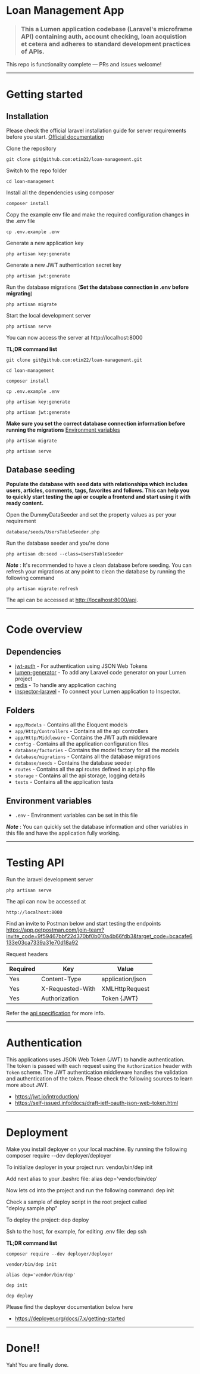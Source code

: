 # Loan Management App

<!-- [![Build Status](https://img.shields.io/travis/gothinkster/laravel-realworld-example-app/master.svg)](https://travis-ci.org/gothinkster/laravel-realworld-example-app) [![Gitter](https://img.shields.io/gitter/room/realworld-dev/laravel.svg)](https://gitter.im/realworld-dev/laravel) [![GitHub stars](https://img.shields.io/github/stars/gothinkster/laravel-realworld-example-app.svg)](https://github.com/gothinkster/laravel-realworld-example-app/stargazers) [![GitHub license](https://img.shields.io/github/license/gothinkster/laravel-realworld-example-app.svg)](https://raw.githubusercontent.com/gothinkster/laravel-realworld-example-app/master/LICENSE) -->

> ### This a Lumen application codebase (Laravel's microframe API) containing auth, account checking, loan acquistion et cetera and adheres to standard development practices of APIs.

This repo is functionality complete — PRs and issues welcome!

----------

# Getting started

## Installation

Please check the official laravel installation guide for server requirements before you start. [Official documentation](https://laravel.com/docs/10.x)


Clone the repository

    git clone git@github.com:otim22/loan-management.git

Switch to the repo folder

    cd loan-management

Install all the dependencies using composer

    composer install

Copy the example env file and make the required configuration changes in the .env file

    cp .env.example .env

Generate a new application key

    php artisan key:generate

Generate a new JWT authentication secret key

    php artisan jwt:generate

Run the database migrations (**Set the database connection in .env before migrating**)

    php artisan migrate

Start the local development server

    php artisan serve

You can now access the server at http://localhost:8000

**TL;DR command list**

    git clone git@github.com:otim22/loan-management.git
    
    cd loan-management
    
    composer install
    
    cp .env.example .env
    
    php artisan key:generate
    
    php artisan jwt:generate 
    
**Make sure you set the correct database connection information before running the migrations** [Environment variables](#environment-variables)

    php artisan migrate
    
    php artisan serve

## Database seeding

**Populate the database with seed data with relationships which includes users, articles, comments, tags, favorites and follows. This can help you to quickly start testing the api or couple a frontend and start using it with ready content.**

Open the DummyDataSeeder and set the property values as per your requirement

    database/seeds/UsersTableSeeder.php

Run the database seeder and you're done

    php artisan db:seed --class=UsersTableSeeder

***Note*** : It's recommended to have a clean database before seeding. You can refresh your migrations at any point to clean the database by running the following command

    php artisan migrate:refresh
    
The api can be accessed at [http://localhost:8000/api](http://localhost:8000).

----------

# Code overview

## Dependencies

- [jwt-auth](https://github.com/tymondesigns/jwt-auth) - For authentication using JSON Web Tokens
- [lumen-generator](https://github.com/flipboxstudio/lumen-generator) - To add any Laravel code generator on your Lumen project
- [redis](https://github.com/illuminate/redis) - To handle any application caching 
- [inspector-laravel](https://github.com/inspector-apm/inspector-laravel) - To connect your Lumen application to Inspector.

## Folders

- `app/Models` - Contains all the Eloquent models
- `app/Http/Controllers` - Contains all the api controllers
- `app/Http/Middleware` - Contains the JWT auth middleware
- `config` - Contains all the application configuration files
- `database/factories` - Contains the model factory for all the models
- `database/migrations` - Contains all the database migrations
- `database/seeds` - Contains the database seeder
- `routes` - Contains all the api routes defined in api.php file
- `storage` - Contains all the api storage, logging details
- `tests` - Contains all the application tests

## Environment variables

- `.env` - Environment variables can be set in this file

***Note*** : You can quickly set the database information and other variables in this file and have the application fully working.

----------

# Testing API

Run the laravel development server

    php artisan serve

The api can now be accessed at

    http://localhost:8000

Find an invite to Postman below and start testing the endpoints
    https://app.getpostman.com/join-team?invite_code=9f59467bbf22d370bf0b010a4b66fdb3&target_code=bcacafe6133e03ca7339a31e70d18a92

Request headers

| **Required** 	| **Key**              	| **Value**            	|
|----------	|------------------	|------------------	|
| Yes      	| Content-Type     	| application/json 	|
| Yes      	| X-Requested-With 	| XMLHttpRequest   	|
| Yes 	    | Authorization    	| Token {JWT}      	|

Refer the [api specification](#api-specification) for more info.

----------
 
# Authentication
 
This applications uses JSON Web Token (JWT) to handle authentication. The token is passed with each request using the `Authorization` header with `Token` scheme. The JWT authentication middleware handles the validation and authentication of the token. Please check the following sources to learn more about JWT.
 
- https://jwt.io/introduction/
- https://self-issued.info/docs/draft-ietf-oauth-json-web-token.html


----------
 
# Deployment
 
Make you install deployer on your local machine. By running the following 
    composer require --dev deployer/deployer
 
To initialize deployer in your project run:
    vendor/bin/dep init

Add next alias to your .bashrc file:
    alias dep='vendor/bin/dep'

Now lets cd into the project and run the following command:
    dep init

Check a sample of deploy script in the root project called "deploy.sample.php"

To deploy the project:
    dep deploy

Ssh to the host, for example, for editing .env file:
    dep ssh

**TL;DR command list**  

    composer require --dev deployer/deployer
    
    vendor/bin/dep init
    
    alias dep='vendor/bin/dep'
    
    dep init
    
    dep deploy

Please find the deployer documentation below here 
- https://deployer.org/docs/7.x/getting-started


----------

# Done!!

Yah! You are finally done.